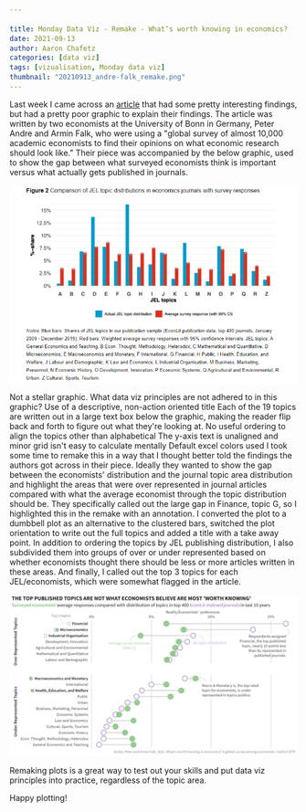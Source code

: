 ```yaml
---

title: Monday Data Viz - Remake - What’s worth knowing in economics?
date: 2021-09-13
author: Aaron Chafetz
categories: [data viz]
tags: [vizualisation, Monday data viz]
thumbnail: "20210913_andre-falk_remake.png"
---
```


 Last week I came across an [article](https://voxeu.org/article/what-s-worth-knowing-economics-global-survey-among-economists) that had some pretty interesting findings, but had a pretty poor graphic to explain their findings. The article was written by two economists at the University of Bonn in Germany, Peter Andre and Armin Falk, who were using a "global survey of almost 10,000 academic economists to find their opinions on what economic research should look like." Their piece was accompanied by the below graphic, used to show the gap between what surveyed economists think is important versus what actually gets published in journals. 

![Clustered Bar plot](/assets/images/posts/20210913_andre-falk_clustered-bar.png)

Not a stellar graphic. What data viz principles are not adhered to in this graphic?
Use of a descriptive, non-action oriented title
Each of the 19 topics are written out in a large text box below the graphic, making the reader flip back and forth to figure out what they're looking at.
No useful ordering to align the topics other than alphabetical
The y-axis text is unaligned and minor grid isn't easy to calculate mentally
Default excel colors used
I took some time to remake this in a way that I thought better told the findings the authors got across in their piece. Ideally they wanted to show the gap between the economists' distribution and the journal topic area distribution and highlight the areas that were over represented in journal articles compared with what the average economist through the topic distribution should be. They specifically called out the large gap in Finance, topic G, so I highlighted this in the remake with an annotation. I converted the plot to a dumbbell plot as an alternative to the clustered bars, switched the plot orientation to write out the full topics and added a title with a take away point. In addition to ordering the topics by JEL publishing distribution, I also subdivided them into groups of over or under represented based on whether economists thought there should be less or more articles written in these areas. And finally, I called out the top 3 topics for each JEL/economists, which were somewhat flagged in the article.

![Plot remake](/assets/images/posts/20210913_andre-falk_remake.png)

Remaking plots is a great way to test out your skills and put data viz principles into practice, regardless of the topic area.

Happy plotting!